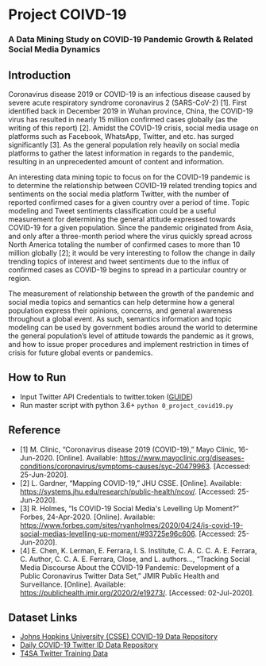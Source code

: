 # Project COIVD-19

### A Data Mining Study on COVID-19 Pandemic Growth & Related Social Media Dynamics 

## Introduction
Coronavirus disease 2019 or COVID-19 is an infectious disease caused by severe acute respiratory syndrome coronavirus 2 (SARS-CoV-2) [1]. First identified back in December 2019 in Wuhan province, China, the COVID-19 virus has resulted in nearly 15 million confirmed cases globally (as the writing of this report) [2]. Amidst the COVID-19 crisis, social media usage on platforms such as Facebook, WhatsApp, Twitter, and etc. has surged significantly [3]. As the general population rely heavily on social media platforms to gather the latest information in regards to the pandemic, resulting in an unprecedented amount of content and information.

An interesting data mining topic to focus on for the COVID-19 pandemic is to determine the relationship between COVID-19 related trending topics and sentiments on the social media platform Twitter, with the number of reported confirmed cases for a given country over a period of time. Topic modeling and Tweet sentiments classification could be a useful measurement for determining the general attitude expressed towards COVID-19 for a given population. Since the pandemic originated from Asia, and only after a three-month period where the virus quickly spread across North America totaling the number of confirmed cases to more than 10 million globally [2]; it would be very interesting to follow the change in daily trending topics of interest and tweet sentiments due to the influx of confirmed cases as COVID-19 begins to spread in a particular country or region.

The measurement of relationship between the growth of the pandemic and social media topics and semantics can help determine how a general population express their opinions, concerns, and general awareness throughout a global event. As such, semantics information and topic modeling can be used by government bodies around the world to determine the general population’s level of attitude towards the pandemic as it grows, and how to issue proper procedures and implement restriction in times of crisis for future global events or pandemics.

## How to Run
 - Input Twitter API Credentials to twitter.token ([GUIDE](https://projects.raspberrypi.org/en/projects/getting-started-with-the-twitter-api/2))
 - Run master script with python 3.6+ `python 0_project_covid19.py`

## Reference
- [1] M. Clinic, “Coronavirus disease 2019 (COVID-19),” Mayo Clinic, 16-Jun-2020. [Online]. Available: https://www.mayoclinic.org/diseases-conditions/coronavirus/symptoms-causes/syc-20479963. [Accessed: 25-Jun-2020].
- [2] L. Gardner, “Mapping COVID-19,” JHU CSSE. [Online]. Available: https://systems.jhu.edu/research/public-health/ncov/. [Accessed: 25-Jun-2020].
- [3] R. Holmes, “Is COVID-19 Social Media's Levelling Up Moment?” Forbes, 24-Apr-2020. [Online]. Available: https://www.forbes.com/sites/ryanholmes/2020/04/24/is-covid-19-social-medias-levelling-up-moment/#93725e96c606. [Accessed: 25-Jun-2020].
- [4] E. Chen, K. Lerman, E. Ferrara, I. S. Institute, C. A. C. C. A. E. Ferrara, C. Author, C. C. A. E. Ferrara, Close, and L. authors..., “Tracking Social Media Discourse About the COVID-19 Pandemic: Development of a Public Coronavirus Twitter Data Set,” JMIR Public Health and Surveillance. [Online]. Available: https://publichealth.jmir.org/2020/2/e19273/. [Accessed: 02-Jul-2020].

## Dataset Links
- [Johns Hopkins University (CSSE) COVID-19 Data Repository](https://github.com/CSSEGISandData/COVID-19)
- [Daily COVID-19 Twitter ID Data Repository](https://github.com/echen102/COVID-19-TweetIDs)
- [T4SA Twitter Training Data](http://www.t4sa.it/)
